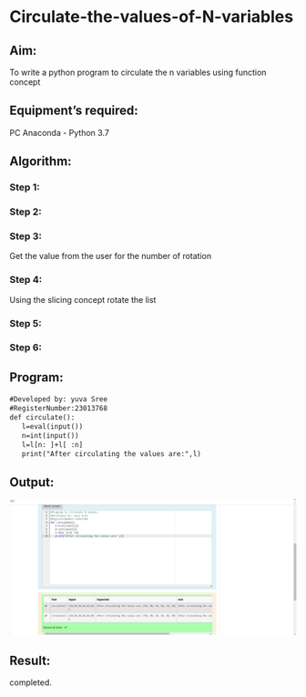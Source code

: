 # Circulate-the-values-of-N-variables
## Aim:
To write a python program to circulate the n variables using function concept
## Equipment’s required:
PC
Anaconda - Python 3.7
## Algorithm: 
### Step 1: 
### Step 2: 
### Step 3: 
Get the value from the user for the number of rotation
### Step 4: 
Using the slicing concept rotate the list

### Step 5: 
### Step 6: 
## Program:
```
#Developed by: yuva Sree
#RegisterNumber:23013768
def circulate():
   l=eval(input())
   n=int(input())
   l=l[n: ]+l[ :n]
   print("After circulating the values are:",l)
```
## Output:
![output](cir.png)

## Result:
completed.